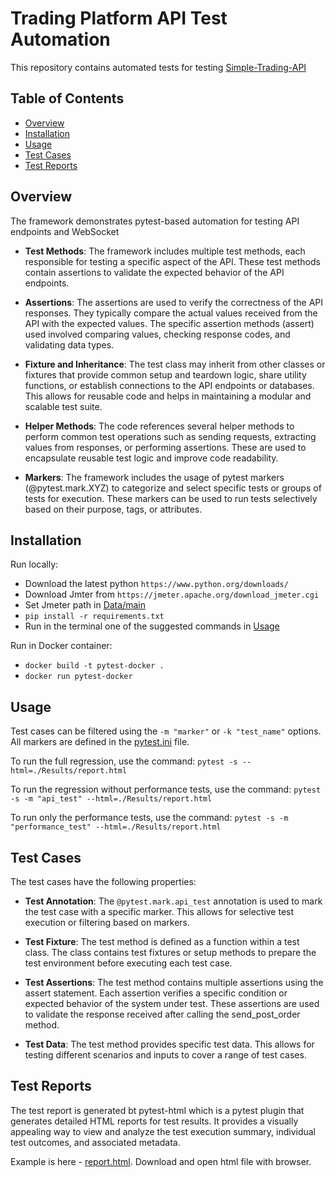 # Trading Platform API Test Automation

This repository contains automated tests for testing [Simple-Trading-API](https://github.com/lgrigor/Simple-Trading-API)

## Table of Contents

- [Overview](#overview)
- [Installation](#installation)
- [Usage](#usage)
- [Test Cases](#test-cases)
- [Test Reports](#test-reports)

## Overview

The framework demonstrates pytest-based automation for testing API endpoints and WebSocket

* **Test Methods**: The framework includes multiple test methods, each responsible for testing a specific aspect of the API. These test methods contain assertions to validate the expected behavior of the API endpoints.

* **Assertions**: The assertions are used to verify the correctness of the API responses. They typically compare the actual values received from the API with the expected values. The specific assertion methods (assert) used involved comparing values, checking response codes, and validating data types.

* **Fixture and Inheritance**: The test class may inherit from other classes or fixtures that provide common setup and teardown logic, share utility functions, or establish connections to the API endpoints or databases. This allows for reusable code and helps in maintaining a modular and scalable test suite.

* **Helper Methods**: The code references several helper methods to perform common test operations such as sending requests, extracting values from responses, or performing assertions. These are used to encapsulate reusable test logic and improve code readability.

* **Markers**: The framework includes the usage of pytest markers (@pytest.mark.XYZ) to categorize and select specific tests or groups of tests for execution. These markers can be used to run tests selectively based on their purpose, tags, or attributes.

## Installation

Run locally:
  - Download the latest python `https://www.python.org/downloads/`
  - Download Jmter from `https://jmeter.apache.org/download_jmeter.cgi`
  - Set Jmeter path in [Data/main](https://github.com/lgrigor/Simple-Trading-API-Test-Automation/blob/main/Data/main.py)
  - `pip install -r requirements.txt`
  - Run in the terminal one of the suggested commands in [Usage](#usage)

Run in Docker container:
  - `docker build -t pytest-docker .`
  - `docker run pytest-docker`
    
## Usage

Test cases can be filtered using the `-m "marker"` or `-k "test_name"` options. All markers are defined in the [pytest.ini](https://github.com/lgrigor/Simple-Trading-API-Test-Automation/blob/main/pytest.ini) file.

To run the full regression, use the command: `pytest -s --html=./Results/report.html`

To run the regression without performance tests, use the command: `pytest -s -m "api_test" --html=./Results/report.html`

To run only the performance tests, use the command: `pytest -s -m "performance_test" --html=./Results/report.html`

## Test Cases

The test cases have the following properties:
* **Test Annotation**: The `@pytest.mark.api_test` annotation is used to mark the test case with a specific marker. This allows for selective test execution or filtering based on markers.

* **Test Fixture**: The test method is defined as a function within a test class. The class contains test fixtures or setup methods to prepare the test environment before executing each test case.
  
* **Test Assertions**: The test method contains multiple assertions using the assert statement. Each assertion verifies a specific condition or expected behavior of the system under test. These assertions are used to validate the response received after calling the send_post_order method.
  
* **Test Data**: The test method provides specific test data. This allows for testing different scenarios and inputs to cover a range of test cases.

## Test Reports

The test report is generated bt pytest-html which is a pytest plugin that generates detailed HTML reports for test results. It provides a visually appealing way to view and analyze the test execution summary, individual test outcomes, and associated metadata.

Example is here - [report.html](https://github.com/lgrigor/Simple-Trading-API-Test-Automation/blob/main/Results). Download and open html file with browser.

